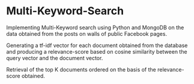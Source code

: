 # Multi-Keyword-Search
Implementing Multi-Keyword search using Python and MongoDB on the data obtained from the posts on walls of public Facebook pages.

Generating a tf-idf vector for each document obtained from the database and producing a relevance-score based on cosine similarity between the query vector and the document vector.

Retrieval of the top K documents ordered on the basis of the relevance-score obtained.

